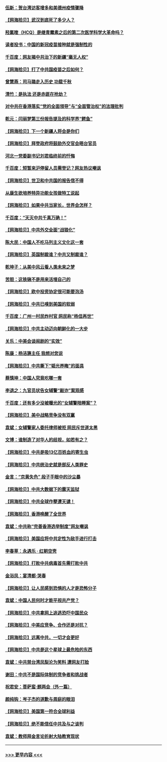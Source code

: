#### [伍新：贺台湾访客增多和美德州疫情骤降](../pages/nsc993/n12865651.md?t=04081352) 
#### [【网海拾贝】武汉到底死了多少人？](../pages/nsc993/n12863707.md?t=04081352) 
#### [羟氯喹（HCQ）是继青霉素之后的第二次医学科学大革命吗？](../pages/nsc993/n12638564.md?t=04081352) 
#### [读者投书：中国的新冠疫苗接种就是强制性的](../pages/nsc993/n12859932.md?t=04081352) 
#### [千百度：网友揭中共治下的新疆“毫无人权”](../pages/nsc993/n12858385.md?t=04081352) 
#### [【网海拾贝】打了中共国疫苗之后如何？](../pages/nsc993/n12857866.md?t=04081352) 
#### [曾慧燕：司马璐走入历史 功载千秋](../pages/nsc993/n12856996.md?t=04081352) 
#### [清竹：是执法 还是赤匪在抢劫？](../pages/nsc993/n12856952.md?t=04081352) 
#### [对中共在香港落实“党的全面领导”与“全面管治权”的法理批判](../pages/nsc993/n12856929.md?t=04081352) 
#### [乾元：闫丽梦第三份报告提及的科学界“鳄鱼”](../pages/nsc993/n12855985.md?t=04081352) 
#### [【网海拾贝】下一个新疆人将会是你们](../pages/nsc993/n12855864.md?t=04081352) 
#### [【网海拾贝】拜登政府将鼓励外交官会晤台官员](../pages/nsc993/n12853615.md?t=04081352) 
#### [河北一党委副书记刘君临终前的忏悔](../pages/nsc993/n12849420.md?t=04081352) 
#### [千百度：短暂来沪停留人员需登记？网友热议嘲讽](../pages/nsc993/n12853497.md?t=04081352) 
#### [【网海拾贝】世卫和中共国的报告信不得](../pages/nsc993/n12850902.md?t=04081352) 
#### [从康生欲培养特异功能女孩做特工说起](../pages/nsc993/n12849289.md?t=04081352) 
#### [【网海拾贝】如果中共当家长，世界会怎样？](../pages/nsc993/n12848436.md?t=04081352) 
#### [千百度：“天灭中共千真万确！”](../pages/nsc993/n12845659.md?t=04081352) 
#### [【网海拾贝】中共外交全面“战狼化”](../pages/nsc993/n12845607.md?t=04081352) 
#### [陈大民：中国人不吃马列主义文化这一套](../pages/nsc993/n12842496.md?t=04081352) 
#### [【网海拾贝】英国制裁谁？中共又制裁谁？](../pages/nsc993/n12840909.md?t=04081352) 
#### [乾坤子：从美中风云看人类未来之梦](../pages/nsc993/n12840590.md?t=04081352) 
#### [苦胆：这铁锹不是用来活埋自己的](../pages/nsc993/n12839512.md?t=04081352) 
#### [【网海拾贝】欧中投资协定很可能要泡汤](../pages/nsc993/n12835122.md?t=04081352) 
#### [【网海拾贝】中共已嗅到美国的软弱](../pages/nsc993/n12832411.md?t=04081352) 
#### [千百度：广州一村民炸村官 网民称“杨佳再世”](../pages/nsc993/n12832380.md?t=04081352) 
#### [【网海拾贝】中共主动迈向朝鲜化的一大步](../pages/nsc993/n12829887.md?t=04081352) 
#### [关乐：中美会谈闹剧的“实效”](../pages/nsc993/n12826698.md?t=04081352) 
#### [陈康：杨洁篪主任  我想对您说](../pages/nsc993/n12826609.md?t=04081352) 
#### [【网海拾贝】中共撕下“韬光养晦”的面具](../pages/nsc993/n12826459.md?t=04081352) 
#### [蔡慎坤：中国人究竟吃哪一套](../pages/nsc993/n12826010.md?t=04081352) 
#### [李退之：九官员状告女辅警“敲诈”案观感](../pages/nsc993/n12823984.md?t=04081352) 
#### [千百度：还有多少没被曝光的“女辅警陪睡案”？](../pages/nsc993/n12822136.md?t=04081352) 
#### [【网海拾贝】美中战略竞争没有双赢](../pages/nsc993/n12822105.md?t=04081352) 
#### [袁斌：女辅警家人委托律师被拒 网民斥世道太黑](../pages/nsc993/n12822004.md?t=04081352) 
#### [文博：谁制造了对华人的歧视，如若有之？](../pages/nsc993/n12821635.md?t=04081352) 
#### [【网海拾贝】中共是吸13亿百姓血的寄生虫](../pages/nsc993/n12819191.md?t=04081352) 
#### [【网海拾贝】中共统治史就是部反人类罪史](../pages/nsc993/n12816738.md?t=04081352) 
#### [金言：“京黄失色” 段子手眼中的沙尘暴](../pages/nsc993/n12815700.md?t=04081352) 
#### [【网海拾贝】中共大数据下的露天监狱](../pages/nsc993/n12811075.md?t=04081352) 
#### [【网海拾贝】中共全球作孽遭天谴！](../pages/nsc993/n12810258.md?t=04081352) 
#### [【网海拾贝】香港唤醒了全世界](../pages/nsc993/n12809100.md?t=04081352) 
#### [袁斌：中共称“完善香港选举制度”网友嘲讽](../pages/nsc993/n12808994.md?t=04081352) 
#### [【网海拾贝】美国应将中共定性为敌手进行打击](../pages/nsc993/n12806870.md?t=04081352) 
#### [李春草：永遇乐 · 红朝空壳](../pages/nsc993/n12805365.md?t=04081352) 
#### [【网海拾贝】打败中共病毒首先需打败中共](../pages/nsc993/n12803930.md?t=04081352) 
#### [金浴凤：宴清都‧哭春](../pages/nsc993/n12801601.md?t=04081352) 
#### [【网海拾贝】让人民感到恐惧的人才是恐怖分子](../pages/nsc993/n12799347.md?t=04081352) 
#### [袁斌：中国人民何时才能平视共产党？](../pages/nsc993/n12799306.md?t=04081352) 
#### [【网海拾贝】中共拿网上追逃恐吓中国民众](../pages/nsc993/n12796905.md?t=04081352) 
#### [【网海拾贝】中美应竞争、合作还是对抗？](../pages/nsc993/n12794675.md?t=04081352) 
#### [【网海拾贝】远离中共，一切才会更好](../pages/nsc993/n12793572.md?t=04081352) 
#### [【网海拾贝】中共是这个星球上最危险的东西](../pages/nsc993/n12791400.md?t=04081352) 
#### [袁斌：中共禁台湾凤梨沦为笑料 遭网友打脸](../pages/nsc993/n12791335.md?t=04081352) 
#### [谢田：中共不是国际体制的竞争者和挑战者](../pages/nsc993/n12791212.md?t=04081352) 
#### [祝君安：菩萨蛮·题两会（外一篇）](../pages/nsc993/n12786801.md?t=04081352) 
#### [颜纯钩：岑子杰的道歉与周庭的眼泪](../pages/nsc993/n12786775.md?t=04081352) 
#### [【网海拾贝】美国第一符合全球利益](../pages/nsc993/n12786666.md?t=04081352) 
#### [【网海拾贝】绝不能信任中共及与之谈判](../pages/nsc993/n12784266.md?t=04081352) 
#### [袁斌：教师拜金言论折射大陆教育现状](../pages/nsc993/n12783868.md?t=04081352) 

----
#### [ >>> 更早内容 <<< ](../indexes/nsc993-earlier.md)
